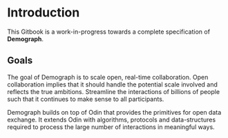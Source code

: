 # Introduction

This Gitbook is a work-in-progress towards a complete specification of **Demograph**.

## Goals

The goal of Demograph is to scale open, real-time collaboration. Open collaboration implies that it should handle the potential scale involved and reflects the true ambitions. Streamline the interactions of billions of people such that it continues to make sense to all participants.

Demograph builds on top of Odin that provides the primitives for open data exchange. It extends Odin with algorithms, protocols and data-structures required to process the large number of interactions in meaningful ways.